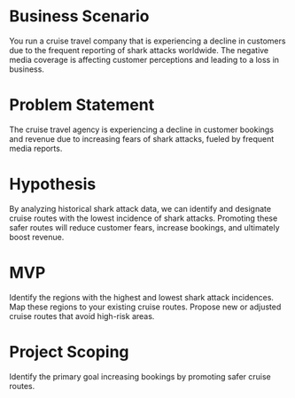 # Business Scenario
You run a cruise travel company that is experiencing a decline in customers due to the frequent reporting of shark attacks worldwide. The negative media coverage is affecting customer perceptions and leading to a loss in business.
# Problem Statement
The cruise travel agency is experiencing a decline in customer bookings and revenue due to increasing fears of shark attacks, fueled by frequent media reports.
# Hypothesis
By analyzing historical shark attack data, we can identify and designate cruise routes with the lowest incidence of shark attacks. Promoting these safer routes will reduce customer fears, increase bookings, and ultimately boost revenue.
# MVP
Identify the regions with the highest and lowest shark attack incidences.
Map these regions to your existing cruise routes.
Propose new or adjusted cruise routes that avoid high-risk areas.
# Project Scoping
Identify the primary goal increasing bookings by promoting safer cruise routes.
